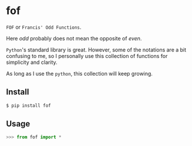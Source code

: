 # fof

`FOF` or `Francis' Odd Functions`.

Here _odd_ probably does not mean the opposite of _even_.


`Python`'s standard library is great. However, some of the notations are a bit confusing to me, so I personally use this collection of functions for simplicity and clarity.


As long as I use the `python`, this collection will keep growing.


## Install

```bash
$ pip install fof
```

## Usage

```python
>>> from fof import *
```
